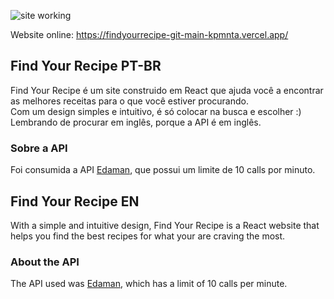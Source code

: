 ![site working](https://media.giphy.com/media/94GugiBSeJqqV9BZ5d/giphy.gif)

Website online: https://findyourrecipe-git-main-kpmnta.vercel.app/

## Find Your Recipe PT-BR

Find Your Recipe é um site construido em React que ajuda você a encontrar as melhores receitas para o que você estiver procurando.  
Com um design simples e intuitivo, é só colocar na busca e escolher :) 
Lembrando de procurar em inglês, porque a API é em inglês. 

### Sobre a API

Foi consumida a API [Edaman](https://www.edamam.com/), que possui um limite de 10 calls por minuto. 

## Find Your Recipe EN

With a simple and intuitive design, Find Your Recipe is a React website that helps you find the best recipes for what your are craving the most.

### About the API

The API used was [Edaman](https://www.edamam.com/), which has a limit of 10 calls per minute.
 

